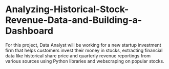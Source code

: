 # Analyzing-Historical-Stock-Revenue-Data-and-Building-a-Dashboard
For this project, Data Analyst will be working for a new startup investment firm that helps customers invest their money in stocks, extracting financial data like historical share price and quarterly revenue reportings from various sources using Python libraries and webscraping on popular stocks. 
